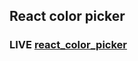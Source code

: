## React color picker

### LIVE <a href="https://color-hex-picker.netlify.app/" target="_blank">react_color_picker</a>
